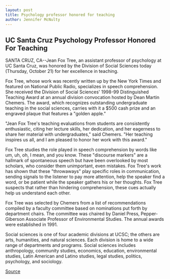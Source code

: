 ```yaml
---
layout: post
title: Psychology professor honored for teaching
author: Jennifer McNulty
---
```


## UC Santa Cruz Psychology Professor Honored For Teaching

SANTA CRUZ, CA--Jean Fox Tree, an assistant professor of psychology at UC Santa Cruz, was honored by the Division of Social Sciences today (Thursday, October 21) for her excellence in teaching.

Fox Tree, whose work was recently written up by the New York Times and featured on National Public Radio, specializes in speech comprehension. She received the Division of Social Sciences' 1998-99 Distinguished Teaching Award at an annual division convocation hosted by Dean Martin Chemers. The award, which recognizes outstanding undergraduate teaching in the social sciences, carries with it a $500 cash prize and an engraved plaque that features a "golden apple."

"Jean Fox Tree's teaching evaluations from students are consistently enthusiastic, citing her lecture skills, her dedication, and her eagerness to share her material with undergraduates," said Chemers. "Her teaching inspires us all, and I am pleased to honor her work with this award."

Fox Tree studies the role played in speech comprehension by words like um, uh, oh, I mean, and you know. These "discourse markers" are a hallmark of spontaneous speech but have been overlooked by most scholars, who consider them unimportant, even mistakes. Fox Tree's work has shown that these "throwaways" play specific roles in communication, sending signals to the listener to pay more attention, help the speaker find a word, or be patient while the speaker gathers his or her thoughts. Fox Tree suspects that rather than hindering comprehension, these cues actually help us understand each other.

Fox Tree was selected by Chemers from a list of recommendations compiled by a faculty committee based on nominations put forth by department chairs. The committee was chaired by Daniel Press, Pepper- Giberson Associate Professor of Environmental Studies. The annual awards were established in 1991.

Social sciences is one of four academic divisions at UCSC; the others are arts, humanities, and natural sciences. Each division is home to a wide range of departments and programs. Social sciences includes anthropology, community studies, economics, education, environmental studies, Latin American and Latino studies, legal studies, politics, psychology, and sociology.

[Source](http://www1.ucsc.edu/news_events/press_releases/archive/99-00/10-99/golden_apple.htm "Permalink to Psychology professor honored for teaching")